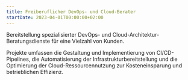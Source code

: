 ```yaml
---
title: Freiberuflicher DevOps- und Cloud-Berater
startDate: 2023-04-01T00:00:00+02:00
---
```


Bereitstellung spezialisierter DevOps- und Cloud-Architektur-Beratungsdienste für eine Vielzahl von Kunden.


Projekte umfassen die Gestaltung und Implementierung von CI/CD-Pipelines, die Automatisierung der Infrastrukturbereitstellung und die Optimierung der Cloud-Ressourcennutzung zur Kosteneinsparung und betrieblichen Effizienz.


<!-- Schaue dir mein Portfolio für eine Liste abgeschlossener Projekte an. -->
